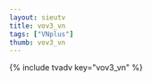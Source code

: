 ```yaml
--- 
layout: sieutv
title: vov3_vn
tags: ["VNplus"]
thumb: vov3_vn
---
```

{% include tvadv key="vov3_vn" %}
